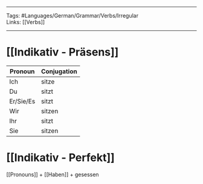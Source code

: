 ___
Tags: #Languages/German/Grammar/Verbs/Irregular  
Links: [[Verbs]]
___
# [[Indikativ - Präsens]]
Pronoun|Conjugation
------------ | ------------
Ich | sitze
Du | sitzt
Er/Sie/Es | sitzt
Wir | sitzen
Ihr | sitzt
Sie | sitzen


# [[Indikativ - Perfekt]]
[[Pronouns]] + [[Haben]]  + gesessen